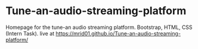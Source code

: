 # Tune-an-audio-streaming-platform
Homepage for the tune-an audio streaming platform. Bootstrap, HTML, CSS (Intern Task).
live at  https://mrid01.github.io/Tune-an-audio-streaming-platform/
